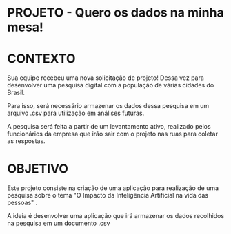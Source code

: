 # PROJETO - Quero os dados na minha mesa!

# CONTEXTO
Sua equipe recebeu uma nova solicitação de projeto! Dessa vez
para desenvolver uma pesquisa digital com a população de
várias cidades do Brasil.

Para isso, será necessário armazenar os dados dessa pesquisa
em um arquivo .csv para utilização em análises futuras.

A pesquisa será feita a partir de um levantamento ativo, realizado
pelos funcionários da empresa que irão sair com o projeto nas ruas
para coletar as respostas.

# OBJETIVO

Este projeto consiste na criação de uma aplicação para realização de uma pesquisa sobre o tema "O Impacto da Inteligência Artificial na vida das pessoas" . 

A ideia é desenvolver uma aplicação que irá armazenar os dados recolhidos na pesquisa em um documento .csv




